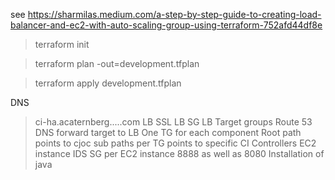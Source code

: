 see https://sharmilas.medium.com/a-step-by-step-guide-to-creating-load-balancer-and-ec2-with-auto-scaling-group-using-terraform-752afd44df8e

> terraform init

> terraform plan -out=development.tfplan

> terraform apply development.tfplan

DNS
> ci-ha.acaternberg.....com
> LB SSL
> LB SG
> LB Target groups
> Route 53 DNS forward target to LB 
> One TG for each component
>   Root path points to cjoc
> sub paths per TG points to specific  CI Controllers EC2 instance IDS
> SG per EC2 instance 8888 as well as 8080
> Installation  of java 